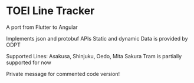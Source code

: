 # TOEI Line Tracker

A port from Flutter to Angular

Implements json and protobuf APIs
Static and dynamic Data is provided by ODPT

Supported Lines: Asakusa, Shinjuku, Oedo, Mita
Sakura Tram is partially supported for now


Private message for commented code version!
